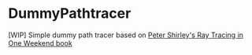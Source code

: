 # DummyPathtracer

[WIP] Simple dummy path tracer based on [Peter Shirley's Ray Tracing in One Weekend book](https://raytracing.github.io/books/RayTracingInOneWeekend.html)
